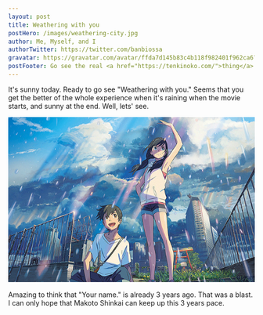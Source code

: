 ```yaml
---
layout: post
title: Weathering with you
postHero: /images/weathering-city.jpg
author: Me, Myself, and I
authorTwitter: https://twitter.com/banbiossa
gravatar: https://gravatar.com/avatar/ffda7d145b83c4b118f982401f962ca6?s=150
postFooter: Go see the real <a href="https://tenkinoko.com/">thing</a>
---
```


It's sunny today. Ready to go see "Weathering with you."
Seems that you get the better of the whole experience when it's raining when
the movie starts, and sunny at the end. Well, lets' see.

<img class="" src="/images/weathering-two.jpg" alt="Weathering with you">

Amazing to think that "Your name." is already 3 years ago. That was a blast.
I can only hope that Makoto Shinkai can keep up this 3 years pace.

